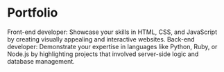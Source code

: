 # Portfolio
Front-end developer: Showcase your skills in HTML, CSS, and JavaScript by creating visually appealing and interactive websites. Back-end developer: Demonstrate your expertise in languages like Python, Ruby, or Node.js by highlighting projects that involved server-side logic and database management.
